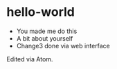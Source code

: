 # hello-world
* You made me do this
* A bit about yourself
* Change3 done via web interface

Edited via Atom.

